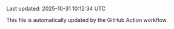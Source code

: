 Last updated: 2025-10-31 10:12:34 UTC

This file is automatically updated by the GitHub Action workflow.
